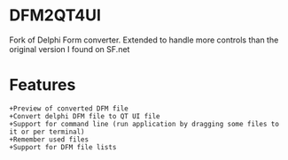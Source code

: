 DFM2QT4UI
=========

Fork of Delphi Form converter. Extended to handle more controls than the original version I found on SF.net


Features
========
    +Preview of converted DFM file
    +Convert delphi DFM file to QT UI file
    +Support for command line (run application by dragging some files to it or per terminal)
    +Remember used files
    +Support for DFM file lists

